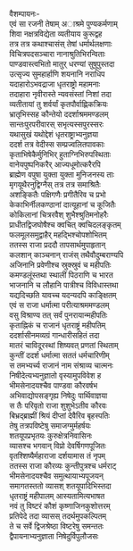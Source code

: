 वैशम्पायनः-  
एवं सा रजनी तेषाम् अाश्रमे पुण्यकर्मणाम्  
शिवा नक्षत्रविद्येता व्यतीयाय कुरूद्वह  
तत्र तत्र कथाश्चासंस् तेषां धर्मार्थलक्षणाः  
विचित्रपदसञ्चारा नानाश्रुतिभिरन्विताः  
पाण्डवास्त्वभितो मातुर् धरण्यां सुषुपुस्तदा  
उत्सृज्य सुमहार्हाणि शयनानि नराधिप  
यदाहारोऽभवद्राजा धृतराष्ट्रो महामनाः  
तदाहारा नृवीरास्ते न्यवसंस्तां निशां तदा  
व्यतीतायां तु शर्वर्यां कृतपौर्वाह्णिकक्रियः  
भ्रातृभिस्सह कौन्तेयो ददर्शाश्रममण्डलम्  
सान्तःपुरपरीवारस् सभृत्यस्सपुरस्सरः  
यथासुखं यथोद्देशं धृतराष्ट्राभ्यनुज्ञया  
ददर्श तत्र वेदीस्स सम्प्रज्वलितपावकाः  
कृताभिषेकैर्मुनिभिर् हुताग्निभिरुपस्थिताः  
वानेयपुष्पनिकरैर् आज्यधूमोत्करैरपि  
ब्राह्मेण वपुषा युक्ता युक्ता मुनिजनस्य ताः  
मृगयूथैरनुद्विग्नैस् तत्र तत्र समाश्रितैः  
अशङ्कितैः पक्षिगणैः प्रगीतैरिव च प्रभो  
केकाभिर्नीलकण्ठानां दात्यूहानां च कूजितैः  
कोकिलानां चित्ररवैश् शुभैश्श्रुतिमनोहरैः  
प्राधीतद्विजघोषैश्च क्वचित् क्वचिदलङ्कृतम्  
फलमूलसमुद्वाहैर् महद्भिश्चोपशोभितम्  
ततस्स राजा प्रददौ तापसार्थमुपाहृतान्  
कलशान् काञ्चनान् राजंस् तथैवौदुम्बराण्यपि  
अजिनानि प्रवेणीश्च स्रुक्स्रुवं च महीपतिः  
कमण्डलूंस्तथा स्थालीं पिठराणि च भारत  
भाजनानि च लौहानि पात्रीश्च विविधास्तथा  
यद्यदिच्छति यावच्च यदन्यदपि काङ्क्षितम्  
एवं स राजा धर्मात्मा परीत्याश्रममण्डलम्  
वसु विश्राण्य तत् सर्वं पुनरायान्महीपतिः  
कृताह्निकं च राजानं धृतराष्ट्रं महीपतिम्  
ददर्शासीनमव्यग्रं गान्धारीसहितं तदा  
मातरं चाविदूरस्थां शिष्यवत् प्रणतां स्थिताम्  
कुन्तीं ददर्श धर्मात्मा सततं धर्मचारिणीम्  
स तमभ्यर्च्य राजानं नाम संश्राव्य चात्मनः  
निषीदेत्यभ्यनुज्ञातो वृस्यामुपविवेश ह  
भीमसेनादयश्चैव पाण्डवा कौरवर्षभ  
अभिवाद्योपसङ्गृह्य निषेदुः पार्थिवाज्ञया  
स तैः परिवृतो राजा शुशुभेऽतीव कौरवः  
बिभ्रद्ब्राह्मीं श्रियं दीप्तां देवैरिव बृहस्पतिः  
तेषु तत्रपविष्टेषु समाजग्मुर्महर्षयः  
शतयूपप्रभृतयः कुरुक्षेत्रनिवासिनः  
व्यासश्च भगवान् विप्रो देवर्षिगणपूजितः  
वृतश्शिष्यैर्महाराजा दर्शयामास तं नृपम्  
ततस्स राजा कौरव्यः कुन्तीपुत्रश्च धर्मराट्  
भीमसेनादयश्चैव समुत्थायाभ्यपूजयन्  
समागतस्ततो व्यासश् शतयूपादिभिस्तदा  
धृतराष्ट्रं महीपालम् आस्यतामित्यभाषत  
नवं तु विष्टरं कौशं कृष्णाजिनकुशोत्तरम्  
प्रतिपेदे तदा व्यासस् तदर्थमुपकल्पितम्  
ते च सर्वे द्विजश्रेष्ठा विष्टरेषु समन्ततः  
द्वैपायनाभ्यनुज्ञाता निषेदुर्विपुलौजसः  
